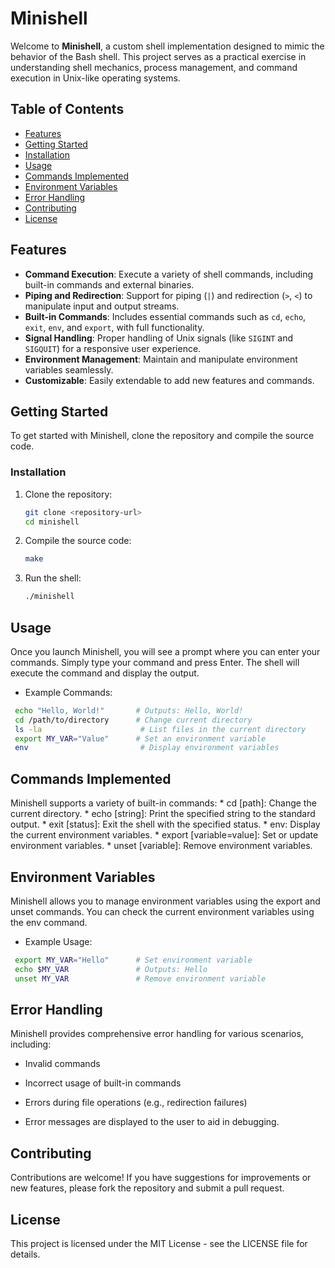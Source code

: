 # Minishell

Welcome to **Minishell**, a custom shell implementation designed to mimic the behavior of the Bash shell. This project serves as a practical exercise in understanding shell mechanics, process management, and command execution in Unix-like operating systems.

## Table of Contents

- [Features](#features)
- [Getting Started](#getting-started)
- [Installation](#installation)
- [Usage](#usage)
- [Commands Implemented](#commands-implemented)
- [Environment Variables](#environment-variables)
- [Error Handling](#error-handling)
- [Contributing](#contributing)
- [License](#license)

## Features

- **Command Execution**: Execute a variety of shell commands, including built-in commands and external binaries.
- **Piping and Redirection**: Support for piping (`|`) and redirection (`>`, `<`) to manipulate input and output streams.
- **Built-in Commands**: Includes essential commands such as `cd`, `echo`, `exit`, `env`, and `export`, with full functionality.
- **Signal Handling**: Proper handling of Unix signals (like `SIGINT` and `SIGQUIT`) for a responsive user experience.
- **Environment Management**: Maintain and manipulate environment variables seamlessly.
- **Customizable**: Easily extendable to add new features and commands.

## Getting Started

To get started with Minishell, clone the repository and compile the source code.

### Installation

1. Clone the repository:
   ```bash
   git clone <repository-url>
   cd minishell


2. Compile the source code:
   ```bash
   make


3. Run the shell:
   ```bash
   ./minishell

## Usage

Once you launch Minishell, you will see a prompt where you can enter your commands. Simply type your command and press Enter.
The shell will execute the command and display the output.

  *  Example Commands:
   ```bash
    echo "Hello, World!"       # Outputs: Hello, World!
    cd /path/to/directory      # Change current directory
    ls -la                      # List files in the current directory
    export MY_VAR="Value"      # Set an environment variable
    env                         # Display environment variables
  ```

## Commands Implemented

  Minishell supports a variety of built-in commands:
    *  cd [path]: Change the current directory.
    *  echo [string]: Print the specified string to the standard output.
    *  exit [status]: Exit the shell with the specified status.
    *  env: Display the current environment variables.
    *  export [variable=value]: Set or update environment variables.
    *  unset [variable]: Remove environment variables.

## Environment Variables

  Minishell allows you to manage environment variables using the export and unset commands. You can check 
  the current environment variables using the env command.

  *  Example Usage:
   ```bash
    export MY_VAR="Hello"      # Set environment variable
    echo $MY_VAR               # Outputs: Hello
    unset MY_VAR               # Remove environment variable
  ```

## Error Handling

  Minishell provides comprehensive error handling for various scenarios, including:

  *  Invalid commands
  
  *  Incorrect usage of built-in commands
    
  *  Errors during file operations (e.g., redirection failures)
    
  *  Error messages are displayed to the user to aid in debugging.

## Contributing

  Contributions are welcome! If you have suggestions for improvements or new features,
  please fork the repository and submit a pull request.

## License

  This project is licensed under the MIT License - see the LICENSE file for details.




























